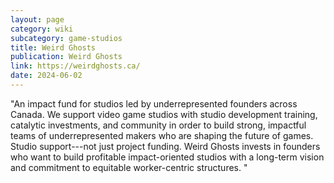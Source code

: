 ```yaml
---
layout: page
category: wiki
subcategory: game-studios
title: Weird Ghosts
publication: Weird Ghosts
link: https://weirdghosts.ca/
date: 2024-06-02
---
```


"An impact fund for studios led by underrepresented founders across Canada. We support video game studios with studio development training, catalytic investments, and community in order to build strong, impactful teams of underrepresented makers who are shaping the future of games. Studio support---not just project funding. Weird Ghosts invests in founders who want to build profitable impact-oriented studios with a long-term vision and commitment to equitable worker-centric structures. "
